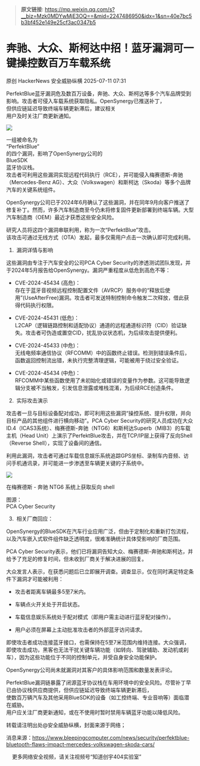> **原文链接**: https://mp.weixin.qq.com/s?__biz=Mzk0MDYwMjE3OQ==&mid=2247486950&idx=1&sn=40e7bc5b3bf452e149e25cf3ac0347b5

#  奔驰、大众、斯柯达中招！蓝牙漏洞可一键操控数百万车载系统​  
原创 HackerNews  安全威胁纵横   2025-07-11 07:31  
  
PerfektBlue蓝牙漏洞危及数百万设备，奔驰、大众、斯柯达等多个汽车品牌受到影响。攻击者可侵入车载系统获取隐私。OpenSynergy已推送补丁，  
但供应链延迟导致终端车辆更新滞后，建议相关  
用户及时关注厂商更新通知。  
  
  
![](https://mmbiz.qpic.cn/sz_mmbiz_jpg/Ok8FsaZqg4zxf4tXPIwEDFgvqxaoGr4yyLaQgWxBZ31ecYYYibxSd3AoruQA7TRyJV35hlxkWTUAp1avT3pe1XA/640?wx_fmt=jpeg "")  
  
  
一组被命名为  
“PerfektBlue”  
的四个漏洞，影响了OpenSynergy公司的  
BlueSDK  
蓝牙协议栈。  
攻击者可利用这些漏洞实现远程代码执行（RCE），并可能侵入梅赛德斯-奔驰（Mercedes-Benz AG）、大众（Volkswagen）和斯柯达（Skoda）等多个品牌汽车的关键系统组件。  
  
OpenSynergy公司已于2024年6月确认了这些漏洞，并在同年9月向客户推送了修复补丁。然而，许多汽车制造商至今仍未将修复固件更新部署到终端车辆。大型汽车制造商（OEM）最近才获悉这些安全风险。  
  
研究人员将这四个漏洞串联利用，称为一次“PerfektBlue”攻击。  
该攻击可通过无线方式（OTA）发起，最多仅需用户点击一次确认即可完成利用。  
  
1.  漏洞详情与影响  
  
这些漏洞由专注于汽车安全的公司PCA Cyber Security的渗透测试团队发现，并于2024年5月报告给OpenSynergy。漏洞严重程度从低危到高危不等：  
- CVE-2024-45434 (高危)：  
存在于蓝牙音视频远程控制配置文件（AVRCP）服务中的“释放后使用”(UseAfterFree)漏洞。攻击者可发送特制控制命令触发二次释放，借此获得代码执行权限。  
  
- CVE-2024-45431 (低危)：  
L2CAP（逻辑链路控制和适配协议）通道的远程通道标识符（CID）验证缺失。攻击者可伪造或置空CID，扰乱协议状态机，为后续攻击提供便利。  
  
- CVE-2024-45433 (中危)：  
无线电频率通信协议（RFCOMM）中的函数终止错误。检测到错误条件后，函数返回控制流出错，未执行完整清理逻辑，可能被用于绕过安全验证。  
  
- CVE-2024-45434 (中危)：  
RFCOMM中某些函数使用了未初始化或错误的变量作为参数。这可能导致逻辑分支被不当触发，引发信息泄露或堆栈混淆，为后续RCE创造条件。  
  
2.  实际攻击演示  
  
攻击者一旦与目标设备配对成功，即可利用这些漏洞“操控系统、提升权限，并向目标产品的其他组件进行横向移动”。PCA Cyber Security的研究人员成功在大众ID.4（ICAS3系统）、梅赛德斯-奔驰（NTG6）和斯柯达Superb（MIB3）的车载主机（Head Unit）上演示了PerfektBlue攻击，并在TCP/IP层上获得了反向Shell（Reverse Shell），实现了设备间的通信。  
  
利用此漏洞，攻击者可通过车载信息娱乐系统追踪GPS坐标、录制车内音频、访问手机通讯录，并可能进一步渗透至车辆更关键的子系统中。  
  
![](https://mmbiz.qpic.cn/sz_mmbiz_jpg/Ok8FsaZqg4wxPKaADow1rtibyk62QA6doVRyepym19CL1jNHdP43kBWyVerDeVruiaPVGq70P7aSNUwC1vibC3ltw/640?wx_fmt=jpeg&from=appmsg "")  
  
在梅赛德斯 - 奔驰 NTG6 系统上获取反向 shell  
  
图源：  
PCA Cyber Security  
  
3.  相关厂商回应：  
  
OpenSynergy的BlueSDK在汽车行业应用广泛，但由于定制化和重新打包流程，以及汽车嵌入式软件组件缺乏透明度，很难准确统计具体受影响的厂商范围。  
  
PCA Cyber Security表示，他们已将漏洞告知大众、梅赛德斯-奔驰和斯柯达，并给予了充足的修复时间，但未收到厂商关于解决进展的回复。  
  
大众发言人表示，在获悉问题后已立即展开调查。调查显示，仅在同时满足特定条件下漏洞才可能被利用：  
- 攻击者距离车辆最多5至7米内。  
  
- 车辆点火开关处于开启状态。  
  
- 车载信息娱乐系统处于配对模式（即用户需主动进行蓝牙配对操作）。  
  
- 用户必须在屏幕上主动批准攻击者的外部蓝牙访问请求。  
  
即使攻击者成功连接蓝牙接口，也需保持在5至7米范围内维持连接。大众强调，即使攻击成功，黑客也无法干扰关键车辆功能（如转向、驾驶辅助、发动机或刹车），因为这些功能位于不同的控制单元，并受自身安全功能保护。  
  
OpenSynergy公司尚未就漏洞对其客户的具体影响范围和数量发表评论。  
  
PerfektBlue漏洞链暴露了闭源蓝牙协议栈在车用环境中的安全风险。尽管补丁早已由协议栈供应商提供，但供应链延迟导致终端车辆更新滞后，  
使数百万辆汽车及其他采用BlueSDK的设备（如工控终端、专业音响等）面临潜在威胁。  
用户应关注厂商更新通知，或在不使用时暂时禁用车辆蓝牙功能以降低风险。  
  
  
转载请注明出处@安全威胁纵横，封面来源于网络；  
  
消息来源：https://www.bleepingcomputer.com/news/security/perfektblue-bluetooth-flaws-impact-mercedes-volkswagen-skoda-cars/  
  
  
  
    更多网络安全视频，请关注视频号“知道创宇404实验室”  
  
  
  
